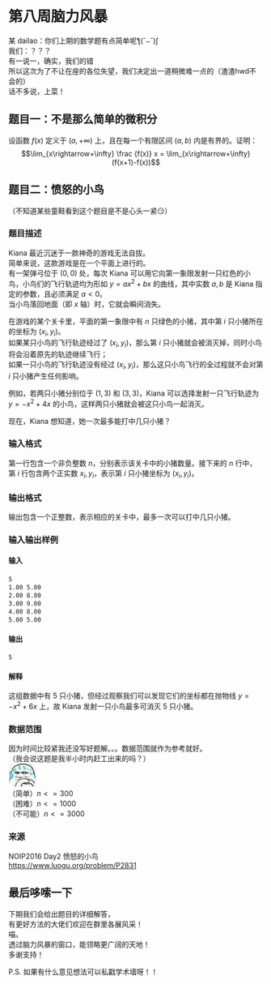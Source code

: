 # 第八周脑力风暴

某 dailao：你们上期的数学题有点简单呢ƪ(˘⌣˘)ʃ  
我们：？？？  
有一说一，确实，我们的错  
所以这次为了不让在座的各位失望，我们决定出一道稍微难一点的（渣渣hwd不会的）  
话不多说，上菜！

## 题目一：不是那么简单的微积分

设函数 $f(x)$ 定义于 $(a,+\infty)$ 上，且在每一个有限区间 $(a,b)$ 内是有界的。证明：  
$$\lim_{x\rightarrow+\infty} \frac {f(x)} x = \lim_{x\rightarrow+\infty} (f(x+1)-f(x))$$

## 题目二：愤怒的小鸟

（不知道某些童鞋看到这个题目是不是心头一紧😏）

### 题目描述

Kiana 最近沉迷于一款神奇的游戏无法自拔。  
简单来说，这款游戏是在一个平面上进行的。  
有一架弹弓位于 $(0,0)$ 处，每次 Kiana 可以用它向第一象限发射一只红色的小鸟，小鸟们的飞行轨迹均为形如 $y=ax^2+bx$ 的曲线，其中实数 $a,b$ 是 Kiana 指定的参数，且必须满足 $a<0$。  
当小鸟落回地面（即 $x$ 轴）时，它就会瞬间消失。

在游戏的某个关卡里，平面的第一象限中有 $n$ 只绿色的小猪，其中第 $i$ 只小猪所在的坐标为 $(x_i,y_i)$。  
如果某只小鸟的飞行轨迹经过了 $(x_i,y_i)$，那么第 $i$ 只小猪就会被消灭掉，同时小鸟将会沿着原先的轨迹继续飞行；  
如果一只小鸟的飞行轨迹没有经过 $(x_i,y_i)$，那么这只小鸟飞行的全过程就不会对第 $i$ 只小猪产生任何影响。

例如，若两只小猪分别位于 $(1,3)$ 和 $(3,3)$，Kiana 可以选择发射一只飞行轨迹为 $y=−x^2+4x$ 的小鸟，这样两只小猪就会被这只小鸟一起消灭。

现在，Kiana 想知道，她一次最多能打中几只小猪？

### 输入格式

第一行包含一个非负整数 $n$，分别表示该关卡中的小猪数量。接下来的 $n$ 行中，第 $i$ 行包含两个正实数 $x_i,y_i$​，表示第 $i$ 只小猪坐标为 $(x_i,y_i)$。

### 输出格式

输出包含一个正整数，表示相应的关卡中，最多一次可以打中几只小猪。

### 输入输出样例

#### 输入

    5
    1.00 5.00
    2.00 8.00
    3.00 9.00
    4.00 8.00
    5.00 5.00

#### 输出

    5

#### 解释

这组数据中有 $5$ 只小猪，但经过观察我们可以发现它们的坐标都在抛物线 $y = -x^2 + 6x$ 上，故 Kiana 发射一只小鸟最多可消灭 $5$ 只小猪。

### 数据范围

因为时间比较紧我还没写好题解。。。数据范围就作为参考就好。  
（我会说这题是我半小时内赶工出来的吗？）  
![Nervous](Images/P1.jpg)  
（简单）$n <= 300$  
（困难）$n <= 1000$  
（不可能）$n <= 3000$

### 来源

NOIP2016 Day2 愤怒的小鸟  
<https://www.luogu.org/problem/P2831>

## 最后哆嗦一下

下期我们会给出题目的详细解答，  
有更好方法的大佬们欢迎在群里各展风采！  
喵。  
透过脑力风暴的窗口，能领略更广阔的天地！  
多谢支持！

P.S. 如果有什么意见想法可以私戳学术墙呀！！
